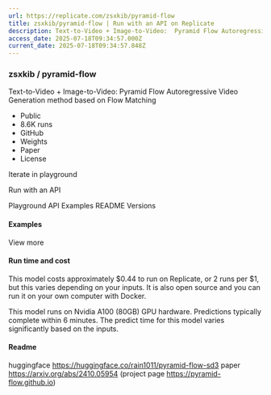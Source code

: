 ```yaml
---
url: https://replicate.com/zsxkib/pyramid-flow
title: zsxkib/pyramid-flow | Run with an API on Replicate
description: Text-to-Video + Image-to-Video:  Pyramid Flow Autoregressive Video Generation method based on Flow Matching
access_date: 2025-07-18T09:34:57.000Z
current_date: 2025-07-18T09:34:57.848Z
---
```


###  zsxkib / pyramid-flow 

 Text-to-Video + Image-to-Video: Pyramid Flow Autoregressive Video Generation method based on Flow Matching

* Public
* 8.6K runs
* GitHub
* Weights
* Paper
* License

Iterate in playground 

Run with an API 

Playground API Examples README Versions 

#### Examples

 View more 

#### Run time and cost

This model costs approximately $0.44 to run on Replicate, or 2 runs per $1, but this varies depending on your inputs. It is also open source and you can run it on your own computer with Docker.

 This model runs on Nvidia A100 (80GB) GPU hardware. Predictions typically complete within 6 minutes. The predict time for this model varies significantly based on the inputs.

#### Readme

huggingface https://huggingface.co/rain1011/pyramid-flow-sd3 paper https://arxiv.org/abs/2410.05954 (project page https://pyramid-flow.github.io)